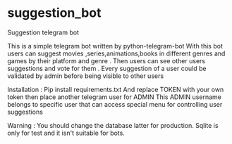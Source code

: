 # suggestion_bot
Suggestion telegram bot

This is a simple telegram bot written by python-telegram-bot With this bot users can suggest movies ,series,animations,books in different genres and games by their platform and genre . Then users can see other users suggestions and vote for them . Every suggestion of a user could be validated by admin before being visible to other users

Installation : Pip install requirements.txt And replace TOKEN with your own token then place another telegram user for ADMIN
This ADMIN username belongs to specific user that can access special menu for controlling user suggestions

Warning : You should change the database latter for production. Sqlite is only for test and it isn't suitable for bots.
